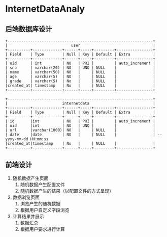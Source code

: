# InternetDataAnaly

## 后端数据库设计

    +----------------------------------------------------------------+
    |                            user                                |
    +----------+-------------+------+-----+---------+----------------+
    | Field    | Type        | Null | Key | Default | Extra          |
    +----------+-------------+------+-----+---------+----------------+
    | uid      | int         | NO   | PRI |         | auto_increment |
    | sno      | varchar(20) | NO   | UNQ | NULL    |                |    
    | name     | varchar(50) | NO   |     | NULL    |                |
    | age      | varchar(5)  | NO   |     | NULL    |                |
    | grade    | varchar(5)  | No   |     | NULL    |                |
    |created_at| timestamp   | No   |     | NULL    |                |
    +----------+-------------+------+-----+---------+----------------+
    
    +----------------------------------------------------------------+
    |                        internetdata                            |
    +----------+-------------+------+-----+---------+----------------+
    | Field    | Type        | Null | Key | Default | Extra          |
    +----------+-------------+------+-----+---------+----------------+
    | id       |int          | NO   | PRI |         | auto_increment |
    | uid      |int          | NO   | UNQ |         |                |
    | url      |varchar(1000)| NO   |     | NULL    |                |    
    | date     |date         | NO   |     | NULL    |                | -- yyyy-mm-dd HH:mm:ss
    |created_at|timestamp    | No   |     | NULL    |                |
    +----------+-------------+------+-----+---------+----------------+
    

## 前端设计

1. 随机数据产生页面
    1. 随机数据产生配置文件
    2. 随机数据产生的结果（以配置文件的方式呈现）
2. 数据浏览页面
    1. 浏览产生的随机数据
    2. 根据用户自定义字段浏览
3. 计算结果并展示
    1. 数据汇总
    2. 根据用户要求进行计算
